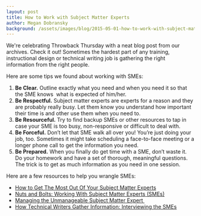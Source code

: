 ```yaml
---
layout: post
title: How to Work with Subject Matter Experts
author: Megan Dobransky
background: /assets/images/blog/2015-05-01-how-to-work-with-subject-matter-experts.jpg
---
```

We're celebrating Throwback Thursday with a neat blog post from our archives. Check it out! Sometimes the hardest part of any training, instructional design or technical writing job is gathering the right information from the right people. 

Here are some tips we found about working with SMEs:

1. **Be Clear.** Outline exactly what you need and when you need it so that the SME knows  what is expected of him/her.
2. **Be Respectful.** Subject matter experts are experts for a reason and they are probably really busy. Let them know you understand how important their time is and other use them when you need to.
3. **Be Resourceful.** Try to find backup SMEs or other resources to tap in case your SME is too busy, non-responsive or difficult to deal with.
4. **Be Forceful.** Don’t let that SME walk all over you! You’re just doing your job, too. Sometimes it might take scheduling a face-to-face meeting or a longer phone call to get the information you need.
5. **Be Prepared.** When you finally do get time with a SME, don’t waste it. Do your homework and have a set of thorough, meaningful questions. The trick is to get as much information as you need in one session.

Here are a few resources to help you wrangle SMEs:

* [How to Get The Most Out Of Your Subject Matter Experts](http://bit.ly/ZPlxJ0)
* [Nuts and Bolts: Working With Subject Matter Experts (SMEs)](http://bit.ly/ZPlzAF)
* [Managing the Unmanageable Subject Matter Expert ](http://bit.ly/ZPlI7h)
* [How Technical Writers Gather Information: Interviewing the SMEs](http://bit.ly/ZPlLjv)
